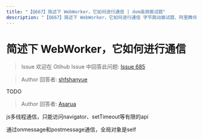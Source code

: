 ```yaml
---
title: "【Q667】简述下 WebWorker，它如何进行通信 | dom高频面试题"
description: "【Q667】简述下 WebWorker，它如何进行通信 字节跳动面试题、阿里腾讯面试题、美团小米面试题。"
---
```


# 简述下 WebWorker，它如何进行通信

> Issue
> 欢迎在 Gtihub Issue 中回答此问题: [Issue 685](https://github.com/shfshanyue/Daily-Question/issues/685)

> Author
> 回答者: [shfshanyue](https://github.com/shfshanyue)

TODO

> Author
> 回答者: [Asarua](https://github.com/Asarua)

js多线程通信，只能访问navigator、setTimeout等有限的api

通过onmessage和postmessage通信，全局对象是self
